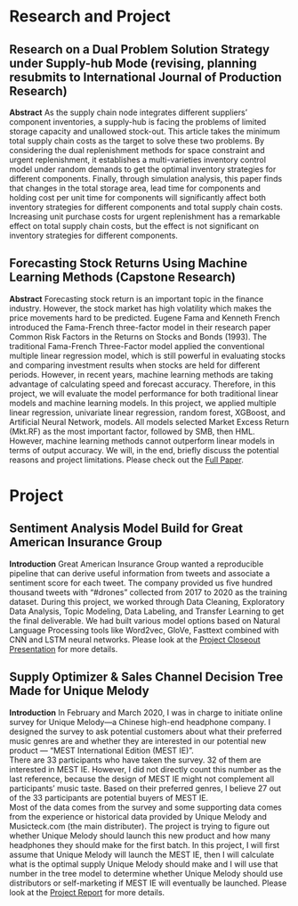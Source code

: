 ---
---

# Research and Project

## Research on a Dual Problem Solution Strategy under Supply-hub Mode (revising, planning resubmits to International Journal of Production Research)
**Abstract** 
As the supply chain node integrates different suppliers’ component inventories, a supply-hub is facing the problems of limited storage capacity and unallowed stock-out. This article takes the minimum total supply chain costs as the target to solve these two problems. By considering the dual replenishment methods for space constraint and urgent replenishment, it establishes a multi-varieties inventory control model under random demands to get the optimal inventory strategies for different components. Finally, through simulation analysis, this paper finds that changes in the total storage area, lead time for components and holding cost per unit time for components will significantly affect both inventory strategies for different components and total supply chain costs. Increasing unit purchase costs for urgent replenishment has a remarkable effect on total supply chain costs, but the effect is not significant on inventory strategies for different components.

## Forecasting Stock Returns Using Machine Learning Methods (Capstone Research)

**Abstract** 
Forecasting stock return is an important topic in the finance industry. However, the stock market has high volatility which makes the price movements hard to be predicted. Eugene Fama and Kenneth French introduced the Fama-French three-factor model in their research paper Common Risk Factors in the Returns on Stocks and Bonds (1993). The traditional Fama-French Three-Factor model applied the conventional multiple linear regression model, which is still powerful in evaluating stocks and comparing investment results when stocks are held for different periods. However, in recent years, machine learning methods are taking advantage of calculating speed and forecast accuracy. Therefore, in this project, we will evaluate the model performance for both traditional linear models and machine learning models. In this project, we applied multiple linear regression, univariate linear regression, random forest, XGBoost, and Artificial Neural Network, models. All models selected Market Excess Return (Mkt.RF) as the most important factor, followed by SMB, then HML. However, machine learning methods cannot outperform linear models in terms of output accuracy. We will, in the end, briefly discuss the potential reasons and project limitations.
Please check out the <a href="hengli1029.github.io/docs/CapstoneProject.pdf" target="_blank">Full Paper</a>.

# Project


## Sentiment Analysis Model Build for Great American Insurance Group

**Introduction**
Great American Insurance Group wanted a reproducible pipeline that can derive useful information from tweets and associate a sentiment score for each tweet. The company provided us five hundred thousand tweets with “#drones” collected from 2017 to 2020 as the training dataset. 
During this project, we worked through Data Cleaning, Exploratory Data Analysis, Topic Modeling, Data Labeling, and Transfer Learning to get the final deliverable. We had built various model options based on Natural Language Processing tools like Word2vec, GloVe, Fasttext combined with CNN and LSTM neural networks. 
Please look at the <a href="hengli1029.github.io/docs/Final Closeout_V2.1.pdf" target="_blank">Project Closeout Presentation</a> for more details.

## Supply Optimizer & Sales Channel Decision Tree Made for Unique Melody

**Introduction**
In February and March 2020, I was in charge to initiate online survey for Unique Melody—a Chinese high-end headphone company. I designed the survey to ask potential customers about what their preferred music genres are and whether they are interested in our potential new product — “MEST International Edition (MEST IE)”.   
There are 33 participants who have taken the survey. 32 of them are interested in MEST IE. However, I did not directly count this number as the last reference, because the design of MEST IE might not complement all participants’ music taste. Based on their preferred genres, I believe 27 out of the 33 participants are potential buyers of MEST IE.  
Most of the data comes from the survey and some supporting data comes from the experience or historical data provided by Unique Melody and Musicteck.com (the main distributer). 
The project is trying to figure out whether Unique Melody should launch this new product and how many headphones they should make for the first batch. In this project, I will first assume that Unique Melody will launch the MEST IE, then I will calculate what is the optimal supply Unique Melody should make and I will use that number in the tree model to determine whether Unique Melody should use distributors or self-marketing if MEST IE will eventually be launched.
Please look at the <a href="hengli1029.github.io/docs/UM_Project.pdf" target="_blank">Project Report</a> for more details.
